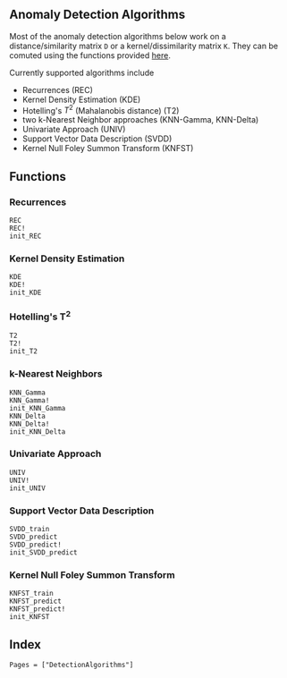 ## Anomaly Detection Algorithms

Most of the anomaly detection algorithms below work on a distance/similarity matrix `D` or a kernel/dissimilarity matrix `K`. They can be comuted using the functions provided [here](DistancesDensity.md).

Currently supported algorithms include

- Recurrences (REC)
- Kernel Density Estimation (KDE)
- Hotelling's $T^2$ (Mahalanobis distance) (T2)
- two k-Nearest Neighbor approaches (KNN-Gamma, KNN-Delta)  
- Univariate Approach (UNIV)
- Support Vector Data Description (SVDD)
- Kernel Null Foley Summon Transform (KNFST)


## Functions

### Recurrences

```@docs
REC
REC!
init_REC
```

### Kernel Density Estimation

```@docs
KDE
KDE!
init_KDE
```

### Hotelling's T<sup>2</sup>
```@docs
T2
T2!
init_T2
```

### k-Nearest Neighbors
```@docs
KNN_Gamma
KNN_Gamma!
init_KNN_Gamma
KNN_Delta
KNN_Delta!
init_KNN_Delta
```

### Univariate Approach
```@docs
UNIV
UNIV!
init_UNIV
```

### Support Vector Data Description
```@docs
SVDD_train
SVDD_predict
SVDD_predict!
init_SVDD_predict
```

### Kernel Null Foley Summon Transform
```@docs
KNFST_train
KNFST_predict
KNFST_predict!
init_KNFST  
```

## Index

```@index
Pages = ["DetectionAlgorithms"]
```